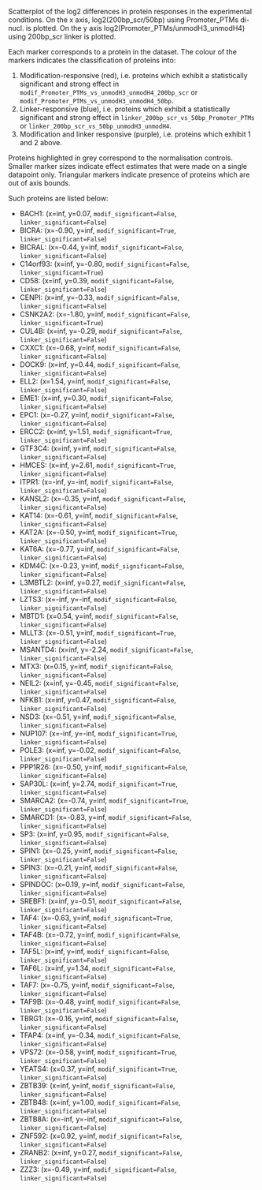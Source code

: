 
Scatterplot of the log2 differences in protein responses in the experimental conditions.
On the x axis, log2(200bp_scr/50bp) using Promoter_PTMs di-nucl. is plotted. On the y axis log2(Promoter_PTMs/unmodH3_unmodH4) using 200bp_scr linker is plotted.

Each marker corresponds to a protein in the dataset. The colour of the markers indicates the classification of proteins into:

1. Modification-responsive (red), i.e. proteins which exhibit a statistically significant and strong effect in `modif_Promoter_PTMs_vs_unmodH3_unmodH4_200bp_scr` or `modif_Promoter_PTMs_vs_unmodH3_unmodH4_50bp`.
2. Linker-responsive (blue), i.e. proteins which exhibit a statistically significant and strong effect in `linker_200bp_scr_vs_50bp_Promoter_PTMs` or `linker_200bp_scr_vs_50bp_unmodH3_unmodH4`.
3. Modification and linker responsive (purple), i.e. proteins which exhibit 1 and 2 above.

Proteins highlighted in grey correspond to the normalisation controls.
Smaller marker sizes indicate effect estimates that were made on a single datapoint only.
Triangular markers indicate presence of proteins which are out of axis bounds.

Such proteins are listed below:

   - BACH1: (x=inf, y=0.07, `modif_significant=False`, `linker_significant=False`)
   - BICRA: (x=-0.90, y=inf, `modif_significant=True`, `linker_significant=False`)
   - BICRAL: (x=-0.44, y=inf, `modif_significant=False`, `linker_significant=False`)
   - C14orf93: (x=inf, y=-0.80, `modif_significant=False`, `linker_significant=True`)
   - CD58: (x=inf, y=0.39, `modif_significant=False`, `linker_significant=False`)
   - CENPI: (x=inf, y=-0.33, `modif_significant=False`, `linker_significant=False`)
   - CSNK2A2: (x=-1.80, y=inf, `modif_significant=False`, `linker_significant=True`)
   - CUL4B: (x=inf, y=-0.29, `modif_significant=False`, `linker_significant=False`)
   - CXXC1: (x=-0.68, y=inf, `modif_significant=False`, `linker_significant=False`)
   - DOCK9: (x=inf, y=0.44, `modif_significant=False`, `linker_significant=False`)
   - ELL2: (x=1.54, y=inf, `modif_significant=False`, `linker_significant=False`)
   - EME1: (x=inf, y=0.30, `modif_significant=False`, `linker_significant=False`)
   - EPC1: (x=-0.27, y=inf, `modif_significant=False`, `linker_significant=False`)
   - ERCC2: (x=inf, y=1.51, `modif_significant=True`, `linker_significant=False`)
   - GTF3C4: (x=inf, y=inf, `modif_significant=False`, `linker_significant=False`)
   - HMCES: (x=inf, y=2.61, `modif_significant=True`, `linker_significant=False`)
   - ITPR1: (x=-inf, y=-inf, `modif_significant=False`, `linker_significant=False`)
   - KANSL2: (x=-0.35, y=inf, `modif_significant=False`, `linker_significant=False`)
   - KAT14: (x=-0.61, y=inf, `modif_significant=False`, `linker_significant=False`)
   - KAT2A: (x=-0.50, y=inf, `modif_significant=True`, `linker_significant=False`)
   - KAT6A: (x=-0.77, y=inf, `modif_significant=False`, `linker_significant=False`)
   - KDM4C: (x=-0.23, y=inf, `modif_significant=False`, `linker_significant=False`)
   - L3MBTL2: (x=inf, y=0.27, `modif_significant=False`, `linker_significant=False`)
   - LZTS3: (x=-inf, y=-inf, `modif_significant=False`, `linker_significant=False`)
   - MBTD1: (x=0.54, y=inf, `modif_significant=False`, `linker_significant=False`)
   - MLLT3: (x=-0.51, y=inf, `modif_significant=True`, `linker_significant=False`)
   - MSANTD4: (x=inf, y=-2.24, `modif_significant=False`, `linker_significant=False`)
   - MTX3: (x=0.15, y=inf, `modif_significant=False`, `linker_significant=False`)
   - NEIL2: (x=inf, y=-0.45, `modif_significant=False`, `linker_significant=False`)
   - NFKB1: (x=inf, y=0.47, `modif_significant=False`, `linker_significant=False`)
   - NSD3: (x=-0.51, y=inf, `modif_significant=False`, `linker_significant=False`)
   - NUP107: (x=-inf, y=-inf, `modif_significant=True`, `linker_significant=False`)
   - POLE3: (x=inf, y=-0.02, `modif_significant=False`, `linker_significant=False`)
   - PPP1R26: (x=-0.50, y=inf, `modif_significant=False`, `linker_significant=False`)
   - SAP30L: (x=inf, y=2.74, `modif_significant=True`, `linker_significant=False`)
   - SMARCA2: (x=-0.74, y=inf, `modif_significant=True`, `linker_significant=False`)
   - SMARCD1: (x=-0.83, y=inf, `modif_significant=False`, `linker_significant=False`)
   - SP3: (x=inf, y=0.95, `modif_significant=False`, `linker_significant=False`)
   - SPIN1: (x=-0.25, y=inf, `modif_significant=False`, `linker_significant=False`)
   - SPIN3: (x=-0.21, y=inf, `modif_significant=False`, `linker_significant=False`)
   - SPINDOC: (x=0.19, y=inf, `modif_significant=False`, `linker_significant=False`)
   - SREBF1: (x=inf, y=-0.51, `modif_significant=False`, `linker_significant=False`)
   - TAF4: (x=-0.63, y=inf, `modif_significant=True`, `linker_significant=False`)
   - TAF4B: (x=-0.72, y=inf, `modif_significant=False`, `linker_significant=False`)
   - TAF5L: (x=inf, y=inf, `modif_significant=False`, `linker_significant=False`)
   - TAF6L: (x=inf, y=1.34, `modif_significant=False`, `linker_significant=False`)
   - TAF7: (x=-0.75, y=inf, `modif_significant=False`, `linker_significant=False`)
   - TAF9B: (x=-0.48, y=inf, `modif_significant=False`, `linker_significant=False`)
   - TBRG1: (x=-0.16, y=inf, `modif_significant=False`, `linker_significant=False`)
   - TFAP4: (x=inf, y=-0.34, `modif_significant=False`, `linker_significant=False`)
   - VPS72: (x=-0.58, y=inf, `modif_significant=True`, `linker_significant=False`)
   - YEATS4: (x=0.37, y=inf, `modif_significant=True`, `linker_significant=False`)
   - ZBTB39: (x=inf, y=inf, `modif_significant=False`, `linker_significant=False`)
   - ZBTB48: (x=inf, y=1.00, `modif_significant=False`, `linker_significant=False`)
   - ZBTB8A: (x=-inf, y=-inf, `modif_significant=False`, `linker_significant=False`)
   - ZNF592: (x=0.92, y=inf, `modif_significant=False`, `linker_significant=False`)
   - ZRANB2: (x=inf, y=0.27, `modif_significant=False`, `linker_significant=False`)
   - ZZZ3: (x=-0.49, y=inf, `modif_significant=False`, `linker_significant=False`)
        